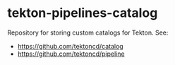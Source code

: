 # tekton-pipelines-catalog
Repository for storing custom catalogs for Tekton. 
See: 
* https://github.com/tektoncd/catalog
* https://github.com/tektoncd/pipeline
